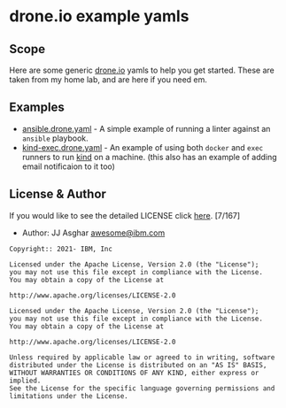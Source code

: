 # drone.io example yamls

## Scope

Here are some generic [drone.io](https://drone.io) yamls to help you get started.
These are taken from my home lab, and are here if you need em.

## Examples

- [ansible.drone.yaml](./ansible.drone.yaml) - A simple example of running a linter against an `ansible` playbook.
- [kind-exec.drone.yaml](./kind-exec.drone.yaml) - An example of using both `docker` and `exec` runners to run [kind][kind] on a machine. (this also has an example of adding email notificaion to it too)

## License & Author

If you would like to see the detailed LICENSE click [here](./LICENSE).                                                        [7/167]

- Author: JJ Asghar <awesome@ibm.com>

```text
Copyright:: 2021- IBM, Inc

Licensed under the Apache License, Version 2.0 (the "License");
you may not use this file except in compliance with the License.
You may obtain a copy of the License at

http://www.apache.org/licenses/LICENSE-2.0

Licensed under the Apache License, Version 2.0 (the "License");
you may not use this file except in compliance with the License.
You may obtain a copy of the License at

http://www.apache.org/licenses/LICENSE-2.0

Unless required by applicable law or agreed to in writing, software
distributed under the License is distributed on an "AS IS" BASIS,
WITHOUT WARRANTIES OR CONDITIONS OF ANY KIND, either express or implied.
See the License for the specific language governing permissions and
limitations under the License.
```

[kind]: https://kind.sigs.k8s.io/


